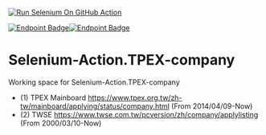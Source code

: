[![Run Selenium On GitHub Action](https://github.com/wenchiehlee/Selenium-Action.TPEX-company/actions/workflows/Selenium-Action.yaml/badge.svg?branch=main)](https://github.com/wenchiehlee/Selenium-Action.TPEX-company/actions/workflows/Selenium-Action.yaml)

[![Endpoint Badge](https://img.shields.io/endpoint?url=https%3A%2F%2Fraw.githubusercontent.com%2Fwenchiehlee%2FSelenium-Action.TPEX-company%2Fmain%2FTWSE.json)](TWSE-company-utf8.md)[![Endpoint Badge](https://img.shields.io/endpoint?url=https%3A%2F%2Fraw.githubusercontent.com%2Fwenchiehlee%2FSelenium-Action.TPEX-company%2Fmain%2FTPEX.json)](TPEX-company-utf8-filter.md)


# Selenium-Action.TPEX-company
Working space for Selenium-Action.TPEX-company

* (1) TPEX Mainboard https://www.tpex.org.tw/zh-tw/mainboard/applying/status/company.html (From 2014/04/09-Now)
* (2) TWSE https://www.twse.com.tw/pcversion/zh/company/applylisting (From 2000/03/10-Now)
